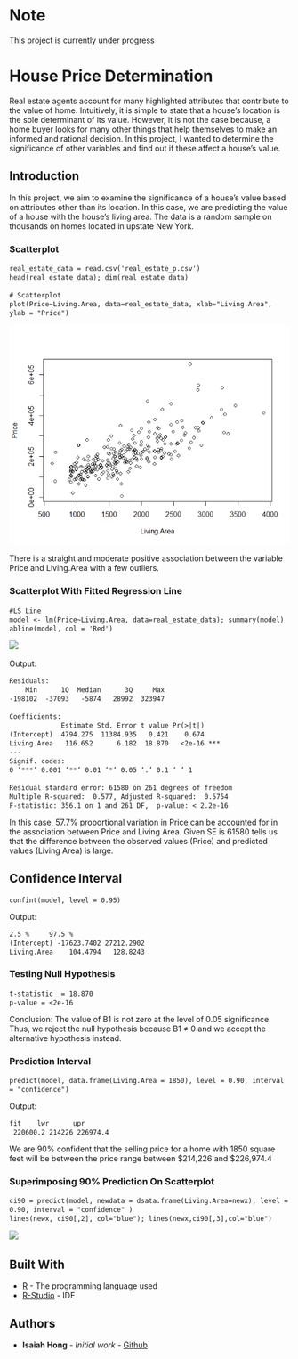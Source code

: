 # Note
This project is currently under progress

# House Price Determination

Real estate agents account for many highlighted attributes that contribute to the value of home. Intuitively, it is simple to state that a house’s location is the sole determinant of its value. However, it is not the case because, a home buyer looks for many other things that help themselves to make an informed and rational decision. In this project, I wanted to determine the significance of other variables and find out if these affect a house’s value.

## Introduction

In this project, we aim to examine the significance of a house’s value based on attributes other than its location. In this case, we are predicting the value of a house with the house’s living area. The data is a random sample on thousands on homes located in upstate New York.  

### Scatterplot 
```
real_estate_data = read.csv('real_estate_p.csv')
head(real_estate_data); dim(real_estate_data)

# Scatterplot
plot(Price~Living.Area, data=real_estate_data, xlab="Living.Area", ylab = "Price")

```
![](static/scatterplot.png)

There is a straight and moderate positive association between the variable Price and Living.Area with a few outliers.

### Scatterplot With Fitted Regression Line
```
#LS Line
model <- lm(Price~Living.Area, data=real_estate_data); summary(model)
abline(model, col = 'Red')
```

![](static/Scatterplot-with-regressionline.png)

Output:
```
Residuals:
    Min      1Q  Median      3Q     Max 
-198102  -37093   -5874   28992  323947 

Coefficients:
             Estimate Std. Error t value Pr(>|t|)    
(Intercept)  4794.275  11384.935   0.421    0.674    
Living.Area   116.652      6.182  18.870   <2e-16 ***
---
Signif. codes:  
0 ‘***’ 0.001 ‘**’ 0.01 ‘*’ 0.05 ‘.’ 0.1 ‘ ’ 1

Residual standard error: 61580 on 261 degrees of freedom
Multiple R-squared:  0.577,	Adjusted R-squared:  0.5754 
F-statistic: 356.1 on 1 and 261 DF,  p-value: < 2.2e-16
```

In this case, 57.7% proportional variation in Price can be accounted for in the association between Price and Living Area. Given SE is 61580 tells us that the difference between the observed values (Price) and predicted values (Living Area) is large.

## Confidence Interval

```
confint(model, level = 0.95)
```

Output:
```
2.5 %     97.5 %
(Intercept) -17623.7402 27212.2902
Living.Area    104.4794   128.8243

```

### Testing Null Hypothesis

```
t-statistic  = 18.870
p-value = <2e-16
```
Conclusion: The value of B1 is not zero at the level of 0.05 significance. Thus, we reject the null hypothesis because B1 ≠ 0 and we accept the alternative hypothesis instead. 

### Prediction Interval

```
predict(model, data.frame(Living.Area = 1850), level = 0.90, interval = "confidence")

```

Output:
```
fit    lwr      upr
 220600.2 214226 226974.4

```
We are 90% confident that the selling price for a home with 1850 square feet will be between the price range between $214,226 and $226,974.4


### Superimposing 90% Prediction On Scatterplot
```
ci90 = predict(model, newdata = dsata.frame(Living.Area=newx), level = 0.90, interval = "confidence" )
lines(newx, ci90[,2], col="blue"); lines(newx,ci90[,3],col="blue")

```

![](static/Superimposed-plot.png)


## Built With

* [R](https://www.r-project.org/) - The programming language used
* [R-Studio](https://www.rstudio.com/) - IDE 

## Authors

* **Isaiah Hong** - *Initial work* - [Github](https://github.com/isaiahhonggitws126)



